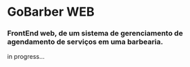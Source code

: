 # GoBarber WEB

### FrontEnd web, de um sistema de gerenciamento de agendamento de serviços em uma barbearia.

in progress...
